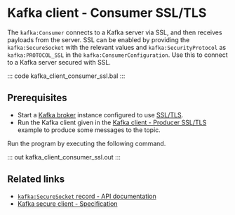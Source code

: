 # Kafka client - Consumer SSL/TLS

The `kafka:Consumer` connects to a Kafka server via SSL, and then receives payloads from the server. SSL can be enabled by providing the `kafka:SecureSocket` with the relevant values and `kafka:SecurityProtocol` as `kafka:PROTOCOL_SSL` in the `kafka:ConsumerConfiguration`. Use this to connect to a Kafka server secured with SSL.

::: code kafka_client_consumer_ssl.bal :::

## Prerequisites
- Start a [Kafka broker](https://kafka.apache.org/quickstart) instance configured to use [SSL/TLS](https://docs.confluent.io/3.0.0/kafka/ssl.html#configuring-kafka-brokers).
- Run the Kafka client given in the [Kafka client - Producer SSL/TLS](/learn/by-example/kafka-client-producer-ssl) example to produce some messages to the topic.

Run the program by executing the following command.

::: out kafka_client_consumer_ssl.out :::

## Related links
- [`kafka:SecureSocket` record - API documentation](https://lib.ballerina.io/ballerinax/kafka/latest/records/SecureSocket)
- [Kafka secure client - Specification](https://github.com/ballerina-platform/module-ballerinax-kafka/blob/master/docs/spec/spec.md#4212-secure-client)
